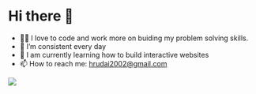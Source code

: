 # Hi there 👋



- 🧑‍💻 I love to code and work more on buiding my problem solving skills.
- 🌱 I’m consistent every day
- 🚀 I am currently learning how to build interactive websites
- 📫 How to reach me: <a href = "mailto:hrudai2002@gmail.com">hrudai2002@gmail.com</a>


<img src = "https://github-readme-stats.vercel.app/api?username=hrudai2002&&show_icons=true&title_color=ffffff&icon_color=bb2acf&text_color=daf7dc&bg_color=151515" />
